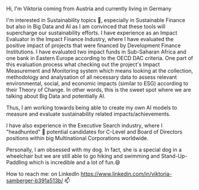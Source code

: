 Hi, I'm Viktoria
coming from Austria and currently living in Germany

I'm interested in Sustainability topics 🌱, especially in Sustainable Finance but also in Big Data and AI as I am convinced that these tools will
supercharge our sustainability efforts. I have experience as an Impact Evaluator in the Impact Finance Industry, where I have evaluated the 
positive impact of projects that were financed by Development Finance Institutions. I have evaluated two impact funds in Sub-Saharan Africa and
one bank in Eastern Europe according to the OECD DAC criteria. One part of this evaluation process what checking out the project's Impact Measurement
and Monitoring system which means looking at the collection, methodology and analysation of all necessary data to assess relevant environmental, social,
and economic impacts (similar to ESG) according to their Theory of Change. In other words, this is the sweet spot where we are talking about Big Data 
and potentially AI. 

Thus, I am working towards being able to create my own AI models to measure and evaluate sustainability related impacts/achievements. 

I have also experience in the Executive Search industry, where I "headhunted" 👀 potential candidates for C-Level and Board of Directors positions within
big Multinational Corporations worldwide. 

Personally, I am obsessed with my dog. In fact, she is a special dog in a wheelchair but we are still able to go hiking and swimming and Stand-Up-Paddling which
is incredible and a lot of fun.😄

How to reach me: on LinkedIn https://www.linkedin.com/in/viktoria-samberger-b391a513b/ 📫
